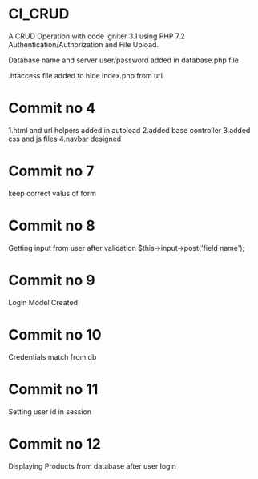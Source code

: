 # CI_CRUD
A CRUD Operation with code igniter 3.1 using PHP 7.2 Authentication/Authorization and File Upload.

Database name and server user/password added in database.php file

.htaccess file added to hide index.php from url

# Commit no 4
1.html and url helpers added in autoload
2.added base controller
3.added css and js files
4.navbar designed

# Commit no 7
keep correct valus of form

# Commit no 8
Getting input from user after validation $this->input->post('field name');

# Commit no 9
Login Model Created

# Commit no 10
Credentials match from db

# Commit no 11
Setting user id in session

# Commit no 12
Displaying Products from database after user login